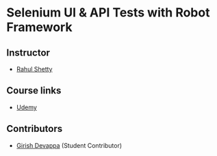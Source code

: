 # Selenium UI & API Tests with Robot Framework

## Instructor
- [Rahul Shetty](https://www.udemy.com/course/robot-framework-with-python-selenium/?couponCode=ST15MT31224#instructor-1)

## Course links
- [Udemy](https://www.udemy.com/course/robot-framework-with-python-selenium/?couponCode=ST15MT31224)

## Contributors
- [Girish Devappa](insert_your_github_profile_link_here) (Student Contributor)
